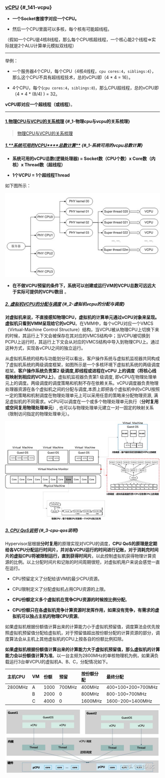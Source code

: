 ### [vCPU](https://ashiamd.github.io/docsify-notes/#/study/操作系统和硬件/操作系统系统回顾?id=_141-vcpu) {#_141-vcpu}

* **一个Socket套接字对应一个CPU。**

* 然后一个CPU里面可以多核，每个核有可能超线程。

（假如一个CPU是4核8线程，那么每个CPU核超线程，一个核心能2个线程=&gt;实际就是2个ALU计算单元模拟双线程）

---

举例：

* 一个服务器4个CPU，每个CPU（4核4线程，`cpu cores:4`，`siblings:4`）， 那么这个CPU不具有超线程技术，总的vCPU即（4 \* 4 = 16）。

* 4个CPU，每个\(`cpu cores:4`，`siblings:8`\)，那么CPU超线程，总的vCPU即（4 \* 4 \* \(8/4\) \) = 32。

**vCPU即对应一个超线程（或线程）**。

---

#### [1.**物理CPU与VCPU的关系梳理**](https://ashiamd.github.io/docsify-notes/#/study/操作系统和硬件/操作系统系统回顾?id=_1-物理cpu与vcpu的关系梳理) {#_1-物理cpu与vcpu的关系梳理}

> [物理CPU与VCPU的关系梳理](https://support.huawei.com/enterprise/zh/knowledge/EKB1000080054)

##### [1.**系统可用的VCPU\*\***总数计算\*\*](https://ashiamd.github.io/docsify-notes/#/study/操作系统和硬件/操作系统系统回顾?id=_1-系统可用的vcpu总数计算) {#_1-系统可用的vcpu总数计算}

* **系统可用的vCPU总数\(逻辑处理器\) = Socket数（CPU个数）x Core数（内核）x Thread数（超线程）**

* **1个VCPU = 1个超线程Thread**

如下图所示：

![](/assets/compute-libvirtkvmqemu-vcpuandpcpu.png)

* **在不做VCPU预留的条件下，系统可以创建或运行VM的VCPU总数可远远大于实际可提供的VCPU数目**
  。

##### [2. 虚拟机VCPU的分配与调度](https://ashiamd.github.io/docsify-notes/#/study/操作系统和硬件/操作系统系统回顾?id=_2-虚拟机vcpu的分配与调度) {#_2-虚拟机vcpu的分配与调度}

​**对虚拟机来说，不直接感知物理CPU，虚拟机的计算单元通过vCPU对象来呈现。虚拟机只看到VMM呈现给它的vCPU**。在VMM中，每个vCPU对应一个VMCS（Virtual-Machine Control Structure）结构，当VCPU被从物理CPU上切换下来的时候，其运行上下文会被保存在其对应的VMCS结构中；当VCPU被切换到PCPU上运行时，其运行上下文会从对应的VMCS结构中导入到物理CPU上。通过这种方式，实现各vCPU之间的独立运行。

​ 从虚拟机系统的结构与功能划分可以看出，客户操作系统与虚拟机监视器共同构成了虚拟机系统的两级调度框架，如图所示是一个多核环境下虚拟机系统的两级调度框架。**客户操作系统负责第2 级调度,即线程或进程在vCPU 上的调度（将核心线程映射到相应的VCPU上）**。虚拟机监视器负责第1 级调度, 即vCPU在物理处理单元上的调度。两级调度的调度策略和机制不存在依赖关系。vCPU调度器负责物理处理器资源在各个虚拟机之间的分配与调度,本质上即把各个虚拟机中的vCPU按照一定的策略和机制调度在物理处理单元上可以采用任意的策略来分配物理资源, 满足虚拟机的不同需求。vCPU可以调度在一个或多个物理处理单元执行（**分时复用或空间复用物理处理单元**）, 也可以与物理处理单元建立一对一固定的映射关系（限制访问指定的物理处理单元）。

![](/assets/compute-libvirtqemukvm-vcpuandpcpu2.png)

##### [3. CPU QoS说明](https://ashiamd.github.io/docsify-notes/#/study/操作系统和硬件/操作系统系统回顾?id=_3-cpu-qos说明) {#_3-cpu-qos说明}

​ Hypervisor层根据**分时复用**的原理实现对VCPU的调度，**CPU QoS的原理是定期给各VCPU分配运行时间片，并对各VCPU运行的时间进行记账，对于消耗完时间片的虚拟CPU将被限制运行，直到获得时间片**。以此控制虚拟机获得物理计算资源的比例。以上分配时间片和记账的时间周期很短，对虚拟机用户来说会感觉一直在运行。

* CPU预留定义了分配给该VM的最少CPU资源。

* CPU限制定义了分配虚拟机占用CPU资源的上限。

* **CPU份额定义多个虚拟机在竞争CPU资源的时候按比例分配**。

* **CPU份额只在各虚拟机竞争计算资源时发挥作用，如果没有竞争，有需求的虚拟机可以独占主机的物理CPU资源**。

​如果虚拟机根据份额值计算出来的计算能力小于虚拟机预留值，调度算法会优先按照虚拟机预留值分配给虚拟机，对于预留值超出按份额分配的计算资源的部分，调度算法会从主机上其他虚拟机的CPU上按各自的份额比例扣除。

​**如果虚拟机根据份额值计算出来的计算能力大于虚拟机预留值，那么虚拟机的计算能力会以份额值计算为准**。以一台主频为2800MHz的单核物理机为例，如果满负载运行3台单VCPU的虚拟机A、B、C，分配情况如下。

| 主机CPU | VM | 份额 | 预留 | 按份额分配 | 最终分配 |
| :--- | :--- | :--- | :--- | :--- | :--- |
| 2800MHz | A | 1000 | 700MHz | 400MHz | 400+100+200=700MHz |
|  | B | 2000 | 0 | 800MHz | 800-100=700MHz |
|  | C | 4000 | 0 | 1600MHz | 1600-200=1400MHz |

![](/assets/compute-lqk-vcpu21.png)


